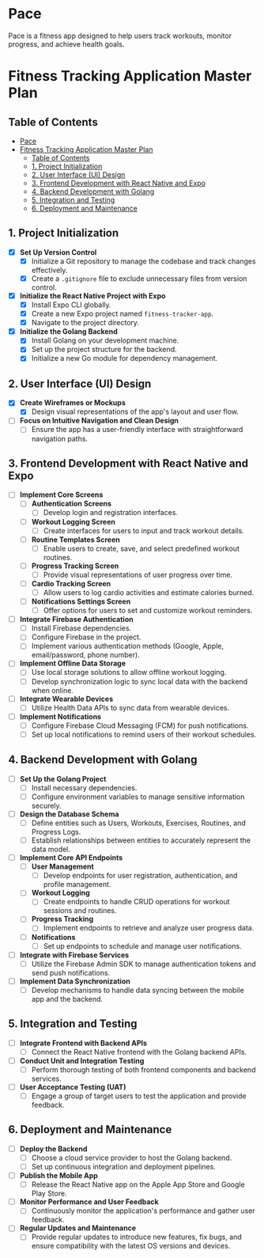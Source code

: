 # Pace
Pace is a fitness app designed to help users track workouts, monitor progress, and achieve health goals. 
# Fitness Tracking Application Master Plan

## Table of Contents 
- [Pace](#pace)
- [Fitness Tracking Application Master Plan](#fitness-tracking-application-master-plan)
  - [Table of Contents](#table-of-contents)
  - [1. Project Initialization](#1-project-initialization)
  - [2. User Interface (UI) Design](#2-user-interface-ui-design)
  - [3. Frontend Development with React Native and Expo](#3-frontend-development-with-react-native-and-expo)
  - [4. Backend Development with Golang](#4-backend-development-with-golang)
  - [5. Integration and Testing](#5-integration-and-testing)
  - [6. Deployment and Maintenance](#6-deployment-and-maintenance)

## 1. Project Initialization

- [X] **Set Up Version Control**
  - [X] Initialize a Git repository to manage the codebase and track changes effectively.
  - [X] Create a `.gitignore` file to exclude unnecessary files from version control.

- [X] **Initialize the React Native Project with Expo**
  - [X] Install Expo CLI globally.
  - [X] Create a new Expo project named `fitness-tracker-app`.
  - [X] Navigate to the project directory.

- [X] **Initialize the Golang Backend**
  - [X] Install Golang on your development machine.
  - [X] Set up the project structure for the backend.
  - [X] Initialize a new Go module for dependency management.

## 2. User Interface (UI) Design

- [X] **Create Wireframes or Mockups**
  - [X] Design visual representations of the app's layout and user flow.

- [ ] **Focus on Intuitive Navigation and Clean Design**
  - [ ] Ensure the app has a user-friendly interface with straightforward navigation paths.

## 3. Frontend Development with React Native and Expo

- [ ] **Implement Core Screens**
  - [ ] **Authentication Screens**
    - [ ] Develop login and registration interfaces.
  - [ ] **Workout Logging Screen**
    - [ ] Create interfaces for users to input and track workout details.
  - [ ] **Routine Templates Screen**
    - [ ] Enable users to create, save, and select predefined workout routines.
  - [ ] **Progress Tracking Screen**
    - [ ] Provide visual representations of user progress over time.
  - [ ] **Cardio Tracking Screen**
    - [ ] Allow users to log cardio activities and estimate calories burned.
  - [ ] **Notifications Settings Screen**
    - [ ] Offer options for users to set and customize workout reminders.

- [ ] **Integrate Firebase Authentication**
  - [ ] Install Firebase dependencies.
  - [ ] Configure Firebase in the project.
  - [ ] Implement various authentication methods (Google, Apple, email/password, phone number).

- [ ] **Implement Offline Data Storage**
  - [ ] Use local storage solutions to allow offline workout logging.
  - [ ] Develop synchronization logic to sync local data with the backend when online.

- [ ] **Integrate Wearable Devices**
  - [ ] Utilize Health Data APIs to sync data from wearable devices.

- [ ] **Implement Notifications**
  - [ ] Configure Firebase Cloud Messaging (FCM) for push notifications.
  - [ ] Set up local notifications to remind users of their workout schedules.

## 4. Backend Development with Golang

- [ ] **Set Up the Golang Project**
  - [ ] Install necessary dependencies.
  - [ ] Configure environment variables to manage sensitive information securely.

- [ ] **Design the Database Schema**
  - [ ] Define entities such as Users, Workouts, Exercises, Routines, and Progress Logs.
  - [ ] Establish relationships between entities to accurately represent the data model.

- [ ] **Implement Core API Endpoints**
  - [ ] **User Management**
    - [ ] Develop endpoints for user registration, authentication, and profile management.
  - [ ] **Workout Logging**
    - [ ] Create endpoints to handle CRUD operations for workout sessions and routines.
  - [ ] **Progress Tracking**
    - [ ] Implement endpoints to retrieve and analyze user progress data.
  - [ ] **Notifications**
    - [ ] Set up endpoints to schedule and manage user notifications.

- [ ] **Integrate with Firebase Services**
  - [ ] Utilize the Firebase Admin SDK to manage authentication tokens and send push notifications.

- [ ] **Implement Data Synchronization**
  - [ ] Develop mechanisms to handle data syncing between the mobile app and the backend.

## 5. Integration and Testing

- [ ] **Integrate Frontend with Backend APIs**
  - [ ] Connect the React Native frontend with the Golang backend APIs.

- [ ] **Conduct Unit and Integration Testing**
  - [ ] Perform thorough testing of both frontend components and backend services.

- [ ] **User Acceptance Testing (UAT)**
  - [ ] Engage a group of target users to test the application and provide feedback.

## 6. Deployment and Maintenance

- [ ] **Deploy the Backend**
  - [ ] Choose a cloud service provider to host the Golang backend.
  - [ ] Set up continuous integration and deployment pipelines.

- [ ] **Publish the Mobile App**
  - [ ] Release the React Native app on the Apple App Store and Google Play Store.

- [ ] **Monitor Performance and User Feedback**
  - [ ] Continuously monitor the application's performance and gather user feedback.

- [ ] **Regular Updates and Maintenance**
  - [ ] Provide regular updates to introduce new features, fix bugs, and ensure compatibility with the latest OS versions and devices.
